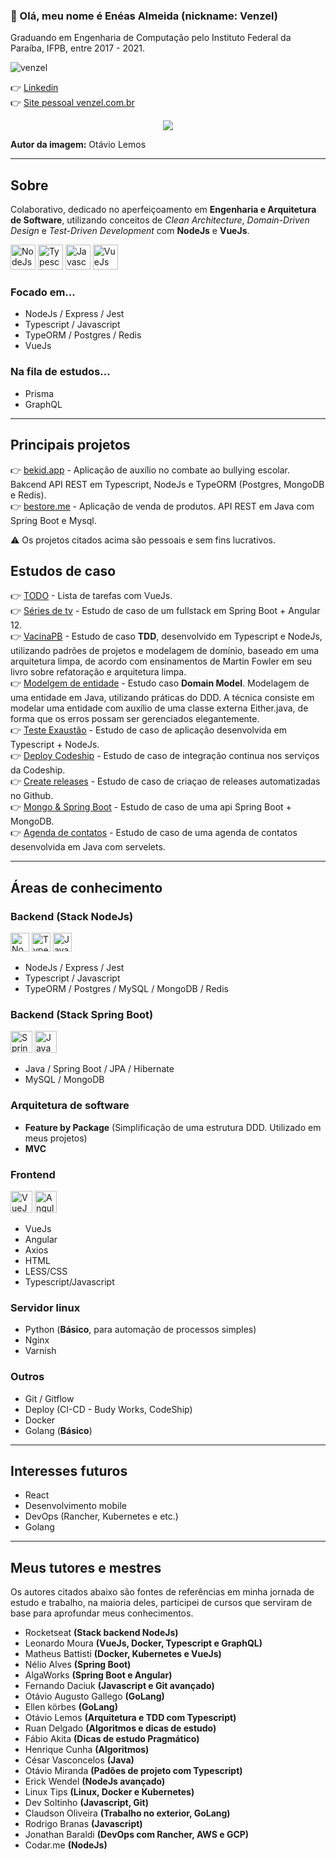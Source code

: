 ### 👋 Olá, meu nome é Enéas Almeida (nickname: Venzel)

Graduando em Engenharia de Computação pelo Instituto Federal da Paraíba, IFPB, entre 2017 - 2021.

<p align="left"><img src="https://komarev.com/ghpvc/?username=venzel&label=Profile%20views&color=0e75b6&style=flat" alt="venzel" /></p>👉 <a href="https://www.linkedin.com/in/venzel/">Linkedin</a> <br />👉 <a href="http://www.venzel.com.br">Site pessoal venzel.com.br</a>

<p align="center"><img src="https://github.com/venzel/venzel/blob/master/images/clean.svg" /></p>

**Autor da imagem:** Otávio Lemos

<hr>

## Sobre

Colaborativo, dedicado no aperfeiçoamento em <b>Engenharia e Arquitetura de Software</b>, utilizando conceitos de _Clean Architecture_, _Domain-Driven Design_ e _Test-Driven Development_ com **NodeJs** e **VueJs**.

<p align="left">
  <img src="https://cdn.worldvectorlogo.com/logos/nodejs-icon.svg" alt="NodeJs" title="NodeJs" width="40" height="40" /> 
  <img src="https://cdn.worldvectorlogo.com/logos/typescript.svg" alt="Typescript" title="Typescript" width="40" height="40" /> 
  <img src="https://cdn.worldvectorlogo.com/logos/logo-javascript.svg" alt="Javascript" title="Javascript" width="40" height="40" /> 
  <img src="https://cdn.worldvectorlogo.com/logos/vue-9.svg" alt="VueJs" title="VueJs" width="40" height="40" /> 
</p>

### Focado em...

-   NodeJs / Express / Jest
-   Typescript / Javascript
-   TypeORM / Postgres / Redis
-   VueJs

### Na fila de estudos...

-   Prisma
-   GraphQL

<hr>

## Principais projetos

👉 <a href="https://github.com/venzel/bekid-backend">bekid.app</a> - Aplicação de auxílio no combate ao bullying escolar. Bakcend API REST em Typescript, NodeJs e TypeORM (Postgres, MongoDB e Redis).<br />
👉 <a href="https://github.com/venzel/bestore">bestore.me</a> - Aplicação de venda de produtos. API REST em Java com Spring Boot e Mysql. <br />

⚠️ Os projetos citados acima são pessoais e sem fins lucrativos.

## Estudos de caso

👉 <a href="https://github.com/venzel/todo-vue">TODO</a> - Lista de tarefas com VueJs.<br />
👉 <a href="https://github.com/venzel/series-tv-backend">Séries de tv</a> - Estudo de caso de um fullstack em Spring Boot + Angular 12.<br />
👉 <a href="https://github.com/venzel/vacina_pb">VacinaPB</a> - Estudo de caso **TDD**, desenvolvido em Typescript e NodeJs, utilizando padrões de projetos e modelagem de domínio, baseado em uma arquitetura limpa, de acordo com ensinamentos de Martin Fowler em seu livro sobre refatoração e arquitetura limpa.<br />
👉 <a href="https://github.com/venzel/modelagem_entidade">Modelgem de entidade</a> - Estudo caso **Domain Model**. Modelagem de uma entidade em Java, utilizando práticas do DDD. A técnica consiste em modelar uma entidade com auxílio de uma classe externa Either.java, de forma que os erros possam ser gerenciados elegantemente.<br />
👉 <a href="https://github.com/venzel/teste_exaustao">Teste Exaustão</a> - Estudo de caso de aplicação desenvolvida em Typescript + NodeJs.<br />
👉 <a href="https://github.com/venzel/deploy_codeship">Deploy Codeship</a> - Estudo de caso de integração continua nos serviços da Codeship.<br />
👉 <a href="https://github.com/venzel/create_releases">Create releases</a> - Estudo de caso de criaçao de releases automatizadas no Github.<br />
👉 <a href="https://github.com/venzel/mongo_spring">Mongo & Spring Boot</a> - Estudo de caso de uma api Spring Boot + MongoDB.<br />
👉 <a href="https://github.com/venzel/agenda_contatos">Agenda de contatos</a> - Estudo de caso de uma agenda de contatos desenvolvida em Java com servelets.<br />

<hr>

## Áreas de conhecimento

### Backend (Stack NodeJs)

<p align="left">
  <img src="https://cdn.worldvectorlogo.com/logos/nodejs-icon.svg" alt="NodeJs" title="NodeJs" width="30" height="30" />
  <img src="https://cdn.worldvectorlogo.com/logos/typescript.svg" alt="Typescript" title="Typescript" width="30" height="30" />
  <img src="https://cdn.worldvectorlogo.com/logos/logo-javascript.svg" alt="Javascript" title="Javascript" width="30" height="30" /> 
</p>

-   NodeJs / Express / Jest
-   Typescript / Javascript
-   TypeORM / Postgres / MySQL / MongoDB / Redis

### Backend (Stack Spring Boot)

<p align="left">
  <img src="https://cdn.worldvectorlogo.com/logos/spring-3.svg" alt="Spring" title="Spring" width="35" height="35" />
  <img src="https://cdn.worldvectorlogo.com/logos/java-duke.svg" alt="Java" title="Java" width="35" height="35" /> 
</p>

-   Java / Spring Boot / JPA / Hibernate
-   MySQL / MongoDB

### Arquitetura de software

-   **Feature by Package** (Simplificação de uma estrutura DDD. Utilizado em meus projetos)
-   **MVC**

### Frontend

<span><img src="https://cdn.worldvectorlogo.com/logos/vue-9.svg" alt="VueJs" title="VueJS" width="35" height="35" /></span>
<span><img src="https://cdn.worldvectorlogo.com/logos/angular-icon-1.svg" alt="Angular" title="Angular" width="35" height="35" /></span>

-   VueJs
-   Angular
-   Axios
-   HTML
-   LESS/CSS
-   Typescript/Javascript

### Servidor linux

-   Python (**Básico**, para automação de processos simples)
-   Nginx
-   Varnish

### Outros

-   Git / Gitflow
-   Deploy (CI-CD - Budy Works, CodeShip)
-   Docker
-   Golang (**Básico**)

<hr>

## Interesses futuros

-   React
-   Desenvolvimento mobile
-   DevOps (Rancher, Kubernetes e etc.)
-   Golang

<hr>

## Meus tutores e mestres

Os autores citados abaixo são fontes de referências em minha jornada de estudo e trabalho, na maioria deles, participei de cursos que serviram de base para aprofundar meus conhecimentos.

-   Rocketseat **(Stack backend NodeJs)**
-   Leonardo Moura **(VueJs, Docker, Typescript e GraphQL)**
-   Matheus Battisti **(Docker, Kubernetes e VueJs)**
-   Nélio Alves **(Spring Boot)**
-   AlgaWorks **(Spring Boot e Angular)**
-   Fernando Daciuk **(Javascript e Git avançado)**
-   Otávio Augusto Gallego **(GoLang)**
-   Ellen körbes **(GoLang)**
-   Otávio Lemos **(Arquitetura e TDD com Typescript)**
-   Ruan Delgado **(Algoritmos e dicas de estudo)**
-   Fábio Akita **(Dicas de estudo Pragmático)**
-   Henrique Cunha **(Algoritmos)**
-   César Vasconcelos **(Java)**
-   Otávio Miranda **(Padões de projeto com Typescript)**
-   Erick Wendel **(NodeJs avançado)**
-   Linux Tips **(Linux, Docker e Kubernetes)**
-   Dev Soltinho **(Javascript, Git)**
-   Claudson Oliveira **(Trabalho no exterior, GoLang)**
-   Rodrigo Branas **(Javascript)**
-   Jonathan Baraldi **(DevOps com Rancher, AWS e GCP)**
-   Codar.me **(NodeJs)**
